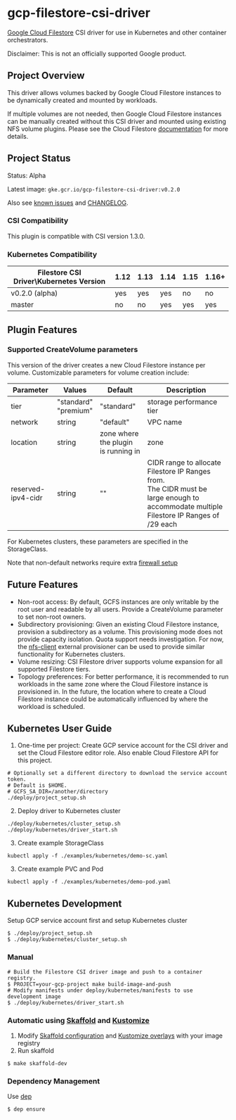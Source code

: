 # gcp-filestore-csi-driver
[Google Cloud Filestore](https://cloud.google.com/filestore) CSI driver for
use in Kubernetes and other container orchestrators.

Disclaimer: This is not an officially supported Google product.

## Project Overview
This driver allows volumes backed by Google Cloud Filestore instances to be
dynamically created and mounted by workloads.

If multiple volumes are not needed, then Google Cloud Filestore instances can be
manually created without this CSI driver and mounted using existing NFS volume
plugins. Please see the Cloud Filestore
[documentation](https://cloud.google.com/filestore/docs/accessing-fileshares)
for more details.

## Project Status
Status: Alpha

Latest image: `gke.gcr.io/gcp-filestore-csi-driver:v0.2.0`

Also see [known issues](KNOWN_ISSUES.md) and [CHANGELOG](CHANGELOG.md).

### CSI Compatibility
This plugin is compatible with CSI version 1.3.0.

### Kubernetes Compatibility

| Filestore CSI Driver\Kubernetes Version | 1.12 | 1.13 | 1.14 | 1.15 | 1.16+ |
| --------------------------------------- | ---- | ---- | ---- | ---- | ----  |
| v0.2.0 (alpha)                          | yes  | yes  | yes  |  no  |  no   |
| master                                  | no   | no   | yes  |  yes |  yes  |

## Plugin Features

### Supported CreateVolume parameters
This version of the driver creates a new Cloud Filestore instance per
volume. Customizable parameters for volume creation include:

| Parameter         | Values                  | Default                                | Description |
| ---------------   | ----------------------- |-----------                             | ----------- |
| tier              | "standard"<br>"premium" | "standard"                             | storage performance tier |
| network           | string                  | "default"                              | VPC name |
| location          | string                  | zone where the plugin<br>is running in | zone |
| reserved-ipv4-cidr| string		              | ""                                     | CIDR range to allocate Filestore IP Ranges from.<br>The CIDR must be large enough to accommodate multiple Filestore IP Ranges of /29 each |

For Kubernetes clusters, these parameters are specified in the StorageClass.

Note that non-default networks require extra [firewall setup](https://cloud.google.com/filestore/docs/configuring-firewall)

## Future Features
* Non-root access: By default, GCFS instances are only writable by the root user
  and readable by all users. Provide a CreateVolume parameter to set non-root
  owners.
* Subdirectory provisioning: Given an existing Cloud Filestore instance, provision a
  subdirectory as a volume. This provisioning mode does not provide capacity
  isolation. Quota support needs investigation. For now, the
  [nfs-client](https://github.com/kubernetes-incubator/external-storage/tree/master/nfs-client)
  external provisioner can be used to provide similar functionality for
  Kubernetes clusters.
* Volume resizing: CSI Filestore driver supports volume expansion for all supported Filestore tiers.
* Topology preferences: For better performance, it is recommended to run
  workloads in the same zone where the Cloud Filestore instance is provisioned in. In the
  future, the location where to create a Cloud Filestore instance could be automatically
  influenced by where the workload is scheduled.

## Kubernetes User Guide
1. One-time per project: Create GCP service account for the CSI driver and set the Cloud
   Filestore editor role. Also enable Cloud Filestore API for this project.
```
# Optionally set a different directory to download the service account token.
# Default is $HOME.
# GCFS_SA_DIR=/another/directory
./deploy/project_setup.sh
```
2. Deploy driver to Kubernetes cluster
```
./deploy/kubernetes/cluster_setup.sh
./deploy/kubernetes/driver_start.sh
```
3. Create example StorageClass
```
kubectl apply -f ./examples/kubernetes/demo-sc.yaml
```
3. Create example PVC and Pod
```
kubectl apply -f ./examples/kubernetes/demo-pod.yaml
```

## Kubernetes Development
Setup GCP service account first and setup Kubernetes cluster
```
$ ./deploy/project_setup.sh
$ ./deploy/kubernetes/cluster_setup.sh
```

### Manual
```
# Build the Filestore CSI driver image and push to a container registry.
$ PROJECT=your-gcp-project make build-image-and-push
# Modify manifests under deploy/kubernetes/manifests to use development image
$ ./deploy/kubernetes/driver_start.sh
```

### Automatic using [Skaffold](http://github.com/GoogleContainerTools/skaffold) and [Kustomize](https://github.com/kubernetes-sigs/kustomize)
1. Modify [Skaffold configuration](deploy/skaffold/skaffold.yaml) and [Kustomize overlays](deploy/kubernetes/manifests/dev/)
   with your image registry
2. Run skaffold
```
$ make skaffold-dev
```

### Dependency Management
Use [dep](https://github.com/golang/dep)
```
$ dep ensure
```
